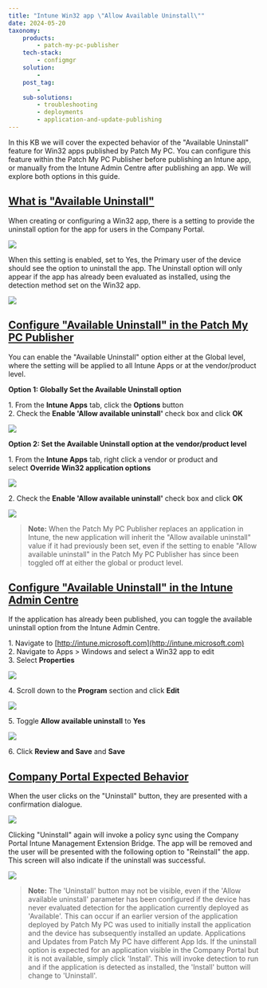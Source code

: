 ```yaml
---
title: "Intune Win32 app \"Allow Available Uninstall\""
date: 2024-05-20
taxonomy:
    products:
        - patch-my-pc-publisher
    tech-stack:
        - configmgr
    solution:
        - 
    post_tag:
        - 
    sub-solutions:
        - troubleshooting
        - deployments
        - application-and-update-publishing
---
```


In this KB we will cover the expected behavior of the "Available Uninstall" feature for Win32 apps published by Patch My PC. You can configure this feature within the Patch My PC Publisher before publishing an Intune app, or manually from the Intune Admin Centre after publishing an app. We will explore both options in this guide.

## [What is "Available Uninstall"](#WhatIsAvailableUninstall)

When creating or configuring a Win32 app, there is a setting to provide the uninstall option for the app for users in the Company Portal.

![](/_images/Available-Uninstall.png)

When this setting is enabled, set to Yes, the Primary user of the device should see the option to uninstall the app. The Uninstall option will only appear if the app has already been evaluated as installed, using the detection method set on the Win32 app.

![](/_images/Available-Uninstall-2.png)

## [Configure "Available Uninstall" in the Patch My PC Publisher](#ConfigureAvailableUninstallPublisher)

You can enable the "Available Uninstall" option either at the Global level, where the setting will be applied to all Intune Apps or at the vendor/product level.

**Option 1: Globally Set the Available Uninstall option**

1\. From the **Intune Apps** tab, click the **Options** button  
2\. Check the **Enable 'Allow available uninstall'** check box and click **OK**

![](/_images/EnableAllowAvailableUninstall.png)

**Option 2: Set the Available Uninstall option at the vendor/product level**

1\. From the **Intune Apps** tab, right click a vendor or product and select **Override Win32 application options**

![](/_images/EnableAllowAvailableUninstallProductLevel.png)

2\. Check the **Enable 'Allow available uninstall'** check box and click **OK**

![](/_images/EnableAllowAvailableUninstallProductLevelOption.png)

> **Note:** When the Patch My PC Publisher replaces an application in Intune, the new application will inherit the "Allow available uninstall" value if it had previously been set, even if the setting to enable "Allow available uninstall" in the Patch My PC Publisher has since been toggled off at either the global or product level.

## [Configure "Available Uninstall" in the Intune Admin Centre](#ConfigureAvailableUninstallIntune)

If the application has already been published, you can toggle the available uninstall option from the Intune Admin Centre.

1\. Navigate to [http://intune.microsoft.com](http://intune.microsoft.com)  
2\. Navigate to Apps > Windows and select a Win32 app to edit  
3\. Select **Properties**

![](/_images/Available-Uninstall-5.png)

4\. Scroll down to the **Program** section and click **Edit**

![](/_images/Available-Uninstall-6.png)

5\. Toggle **Allow available uninstall** to **Yes**

![](/_images/Available-Uninstall-7.png)

6\. Click **Review and Save** and **Save**

## [Company Portal Expected Behavior](#AvailableUninstallCompanyPortal)

When the user clicks on the "Uninstall" button, they are presented with a confirmation dialogue.

![](/_images/Available-Uninstall-3.png)

Clicking "Uninstall" again will invoke a policy sync using the Company Portal Intune Management Extension Bridge. The app will be removed and the user will be presented with the following option to "Reinstall" the app. This screen will also indicate if the uninstall was successful.

![](/_images/Available-Uninstall-4.png)

> **Note:** The 'Uninstall' button may not be visible, even if the 'Allow available uninstall' parameter has been configured if the device has never evaluated detection for the application currently deployed as 'Available'. This can occur if an earlier version of the application deployed by Patch My PC was used to initially install the application and the device has subsequently installed an update. Applications and Updates from Patch My PC have different App Ids. If the uninstall option is expected for an application visible in the Company Portal but it is not available, simply click 'Install'. This will invoke detection to run and if the application is detected as installed, the 'Install' button will change to 'Uninstall'.
